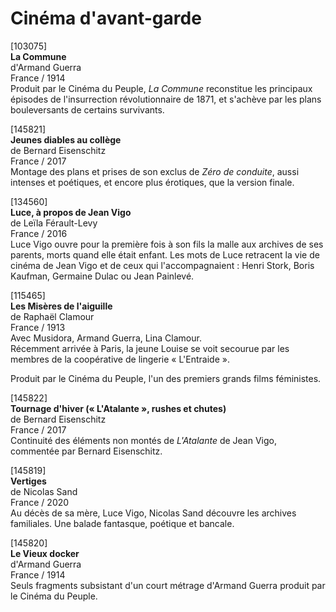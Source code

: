 # Cinéma d'avant-garde

[103075]  
**La Commune**  
d'Armand Guerra  
France / 1914  
Produit par le Cinéma du Peuple, _La Commune_ reconstitue les principaux épisodes de l'insurrection révolutionnaire de 1871, et s'achève par les plans bouleversants de certains survivants.

[145821]  
**Jeunes diables au collège**  
de Bernard Eisenschitz  
France / 2017  
Montage des plans et prises de son exclus de _Zéro de conduite_, aussi intenses et poétiques, et encore plus érotiques, que la version finale.

[134560]  
**Luce, à propos de Jean Vigo**  
de Leïla Férault-Levy  
France / 2016  
Luce Vigo ouvre pour la première fois à son fils la malle aux archives de ses parents, morts quand elle était enfant. Les mots de Luce retracent la vie de cinéma de Jean Vigo et de ceux qui l'accompagnaient : Henri Stork, Boris Kaufman, Germaine Dulac ou Jean Painlevé.

[115465]  
**Les Misères de l'aiguille**  
de Raphaël Clamour  
France / 1913  
Avec Musidora, Armand Guerra, Lina Clamour.  
Récemment arrivée à Paris, la jeune Louise se voit secourue par les membres de la coopérative de lingerie « L'Entraide ».

Produit par le Cinéma du Peuple, l'un des premiers grands films féministes.

[145822]  
**Tournage d'hiver (« L'Atalante », rushes et chutes)**  
de Bernard Eisenschitz  
France / 2017  
Continuité des éléments non montés de _L'Atalante_ de Jean Vigo, commentée par Bernard Eisenschitz.

[145819]  
**Vertiges**  
de Nicolas Sand  
France / 2020  
Au décès de sa mère, Luce Vigo, Nicolas Sand découvre les archives familiales. Une balade fantasque, poétique et bancale.

[145820]  
**Le Vieux docker**  
d'Armand Guerra  
France / 1914  
Seuls fragments subsistant d'un court métrage d'Armand Guerra produit par le Cinéma du Peuple.

